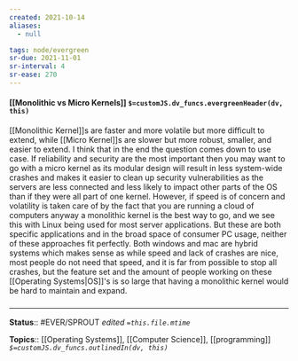 ```yaml
---
created: 2021-10-14
aliases:
  - null

tags: node/evergreen
sr-due: 2021-11-01
sr-interval: 4
sr-ease: 270
---
```

#### [[Monolithic vs Micro Kernels]] `$=customJS.dv_funcs.evergreenHeader(dv, this)`

[[Monolithic Kernel]]s are faster and more volatile but more difficult to extend, while [[Micro Kernel]]s are slower but more robust, smaller, and easier to extend. I think that in the end the question comes down to use case. If reliability and security are the most important then you may want to go with a micro kernel as its modular design will result in less system-wide crashes and makes it easier to clean up security vulnerabilities as the servers are less connected and less likely to impact other parts of the OS than if they were all part of one kernel. However, if speed is of concern and volatility is taken care of by the fact that you are running a cloud of computers anyway a monolithic kernel is the best way to go, and we see this with Linux being used for most server applications. But these are both specific applications and in the broad space of consumer PC usage, neither of these approaches fit perfectly. Both windows and mac are hybrid systems which makes sense as while speed and lack of crashes are nice, most people do not need that speed, and it is far from possible to stop all crashes, but the feature set and the amount of people working on these [[Operating Systems|OS]]'s is so large that having a monolithic kernel would be hard to maintain and expand.

### <hr class="footnote"/>

**Status**:: #EVER/SPROUT 
*edited `=this.file.mtime`*

**Topics**:: [[Operating Systems]],  [[Computer Science]], [[programming]]
*`$=customJS.dv_funcs.outlinedIn(dv, this)`*


